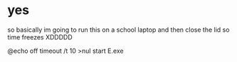 # yes
so basically im going to run this on a school laptop and then close the lid so time freezes XDDDDD

@echo off
timeout /t 10 >nul
start E.exe
